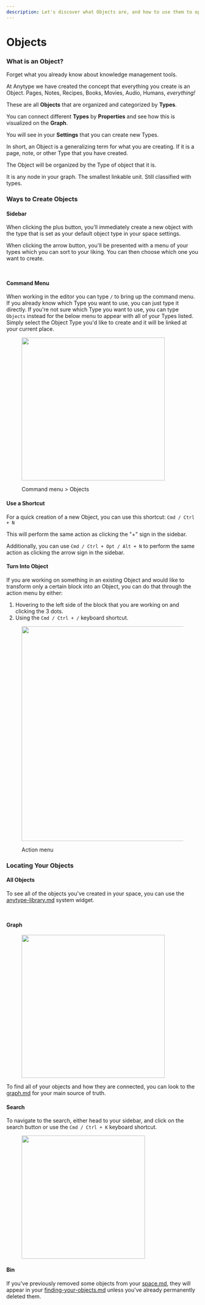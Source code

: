 ```yaml
---
description: Let's discover what Objects are, and how to use them to optimize your work.
---
```


# Objects

### What is an Object?

Forget what you already know about knowledge management tools.&#x20;

At Anytype we have created the concept that everything you create is an Object. Pages, Notes, Recipes, Books, Movies, Audio, Humans, _everything!_&#x20;

These are all **Objects** that are organized and categorized by **Types**.&#x20;

You can connect different **Types** by **Properties** and see how this is visualized on the **Graph**.

You will see in your **Settings** that you can create new Types.&#x20;

In short, an Object is a generalizing term for what you are creating. If it is a page, note, or other Type that you have created.&#x20;

The Object will be organized by the Type of object that it is. &#x20;

It is any node in your graph. The smallest linkable unit. Still classified with types. &#x20;

### Ways to Create Objects

#### Sidebar

When clicking the plus button, you’ll immediately create a new object with the type that is set as your default object type in your space settings.&#x20;

When clicking the arrow button, you'll be presented with a menu of your types which you can sort to your liking. You can then choose which one you want to create.

<div><figure><img src="../../../.gitbook/assets/image (41).png" alt=""><figcaption></figcaption></figure> <figure><img src="../../../.gitbook/assets/image (42).png" alt=""><figcaption></figcaption></figure></div>

#### Command Menu

When working in the editor you can type `/` to bring up the command menu. If you already know which Type you want to use, you can just type it directly. If you're not sure which Type you want to use, you can type `Objects` instead for the below menu to appear with all of your Types listed. Simply select the Object Type you'd like to create and it will be linked at your current place.

<figure><img src="../../../.gitbook/assets/image (183).png" alt="" width="375"><figcaption><p>Command menu > Objects</p></figcaption></figure>

#### Use a Shortcut

For a quick creation of a new Object, you can use this shortcut: `Cmd / Ctrl + N`

This will perform the same action as clicking the "+" sign in the sidebar.

Additionally, you can use `Cmd / Ctrl + Opt / Alt + N` to perform the same action as clicking the arrow sign in the sidebar.

#### Turn Into Object

If you are working on something in an existing Object and would like to transform only a certain block into an Object, you can do that through the action menu by either:

1. Hovering to the left side of the block that you are working on and clicking the 3 dots.
2. Using the `Cmd / Ctrl + /` keyboard shortcut.

<figure><img src="../../../.gitbook/assets/image (34).png" alt="" width="563"><figcaption><p>Action menu</p></figcaption></figure>

### Locating Your Objects

#### All Objects

To see all of the objects you've created in your space, you can use the [anytype-library.md](../customize-and-edit-the-sidebar/anytype-library.md "mention") system widget.

<div><figure><img src="../../../.gitbook/assets/image (37).png" alt=""><figcaption></figcaption></figure> <figure><img src="../../../.gitbook/assets/image (38).png" alt=""><figcaption></figcaption></figure></div>

#### Graph

<figure><img src="../../../.gitbook/assets/image (39).png" alt="" width="375"><figcaption></figcaption></figure>

To find all of your objects and how they are connected, you can look to the [graph.md](../../advanced/feature-list-by-platform/graph.md "mention") for your main source of truth.

#### Search

To navigate to the search, either head to your sidebar, and click on the search button or use the `Cmd / Ctrl + K` keyboard shortcut.&#x20;

<figure><img src="../../../.gitbook/assets/image (40).png" alt="" width="323"><figcaption></figcaption></figure>

#### Bin

If you've previously removed some objects from your [space.md](../install-and-setup/space.md "mention"), they will appear in your [finding-your-objects.md](../../advanced/data-and-security/data-storage-and-deletion/finding-your-objects.md "mention") unless you've already permanently deleted them.
